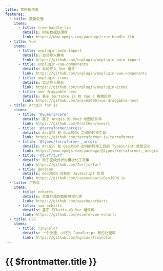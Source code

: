 ```yaml
---
title: 常用插件库
features:
  - title: 数据处理
    items:
      - title: tree-handle-lib
        details: 树形数据处理库
        link: https://www.npmjs.com/package/tree-handle-lib
  - title: Vue
    items:
      - title: unplugin-auto-import
        details: 自动导入模块
        link: https://github.com/unplugin/unplugin-auto-import
      - title: unplugin-vue-components
        details: 自动导入 Vue 组件
        link: https://github.com/unplugin/unplugin-vue-components
      - title: unplugin-icons
        details: 自动导入图标
        link: https://github.com/unplugin/unplugin-icons
      - title: vue-draggable-next
        details: 基于 Sortable.js 的 Vue 3 拖拽组件
        link: https://github.com/anish2690/vue-draggable-next
  - title: Arcgis for js
    items:
      - title: '@vuesri/core'
        details: 基于 Arcgis 的 Vue3 地图组件库
        link: https://github.com/EralChen/vuesri
      - title: '@terraformer/arcgis'
        details: ArcGIS 和 GeoJSON 之间的转换工具
        link: https://github.com/terraformer-js/terraformer
      - title: '@types/terraformer__arcgis'
        details: ArcGIS 和 GeoJSON 之间的转换工具的 TypeScript 类型定义
        link: https://www.npmjs.com/package/@types/terraformer__arcgis
      - title: '@turf/turf'
        details: 用于空间分析的模块化工具集
        link: https://github.com/Turfjs/turf
      - title: geojson
        details: GeoJSON 对象的 JavaScript 实现
        link: https://github.com/caseycesari/GeoJSON.js
  - title: 可视化
    items:
      - title: echarts
        details: 百度开源的数据可视化库
        link: https://github.com/apache/echarts
      - title: vue-echarts
        details: 基于 ECharts 的 Vue 组件库
        link: https://github.com/ecomfe/vue-echarts
  - title: CSS
    items:
      - title: TinyColor
        details: 一个快速、小巧的 JavaScript 颜色处理库
        link: https://github.com/bgrins/TinyColor
---
```


# {{ $frontmatter.title }}

<MVPPlugins/>
